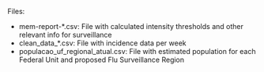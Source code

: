 Files:

- mem-report-*.csv: File with calculated intensity thresholds and other relevant info for surveillance
- clean_data_*.csv: File with incidence data per week
- populacao_uf_regional_atual.csv: File with estimated population for each Federal Unit and proposed Flu Surveillance Region
